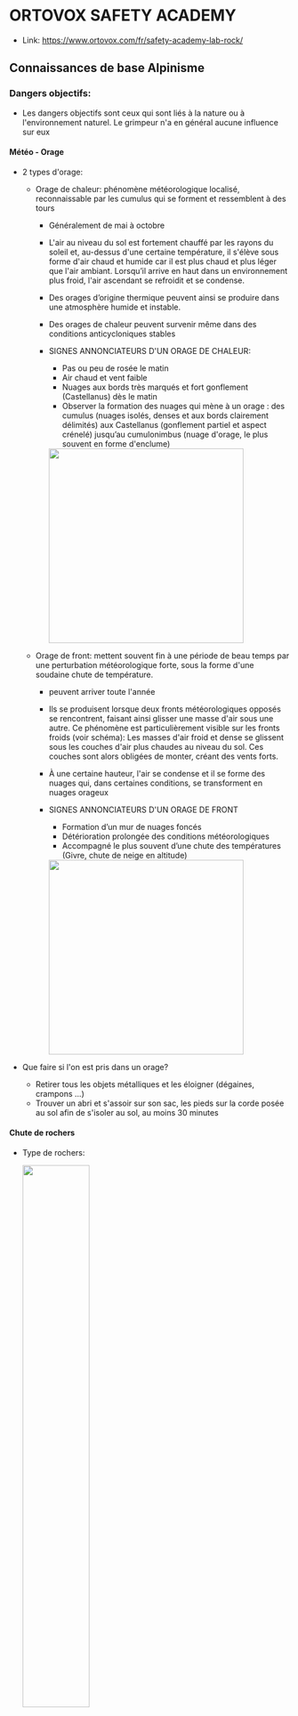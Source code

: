 # ORTOVOX SAFETY ACADEMY

* Link: https://www.ortovox.com/fr/safety-academy-lab-rock/

## Connaissances de base Alpinisme

### Dangers objectifs:

* Les dangers objectifs sont ceux qui sont liés à la nature ou à l'environnement naturel. Le grimpeur n'a en général aucune influence sur eux

#### Météo - Orage
        
* 2 types d'orage:
    * Orage de chaleur: phénomène météorologique localisé, reconnaissable par les cumulus qui se forment et ressemblent à des tours
        * Généralement de mai à octobre
        * L'air au niveau du sol est fortement chauffé par les rayons du soleil et, au-dessus d'une certaine température, il s'élève sous forme d'air chaud et humide car il est plus chaud et plus léger que l'air ambiant. Lorsqu’il arrive en haut dans un environnement plus froid, l'air ascendant se refroidit et se condense.
        * Des orages d’origine thermique peuvent ainsi se produire dans une atmosphère humide et instable.
        * Des orages de chaleur peuvent survenir même dans des conditions anticycloniques stables
        * SIGNES ANNONCIATEURS D'UN ORAGE DE CHALEUR:
            * Pas ou peu de rosée le matin
            * Air chaud et vent faible
            * Nuages aux bords très marqués et fort gonflement (Castellanus) dès le matin
            * Observer la formation des nuages qui mène à un orage : des cumulus (nuages isolés, denses et aux bords clairement délimités) aux Castellanus (gonflement partiel et aspect crénelé) jusqu’au cumulonimbus (nuage d'orage, le plus souvent en forme d'enclume)

            <img src="img/orto-heatstorm.png?raw=true" height="350" />

    * Orage de front: mettent souvent fin à une période de beau temps par une perturbation météorologique forte, sous la forme d'une soudaine chute de température.
        * peuvent arriver toute l'année
        * Ils se produisent lorsque deux fronts météorologiques opposés se rencontrent, faisant ainsi glisser une masse d'air sous une autre. Ce phénomène est particulièrement visible sur les fronts froids (voir schéma): Les masses d'air froid et dense se glissent sous les couches d'air plus chaudes au niveau du sol. Ces couches sont alors obligées de monter, créant des vents forts.
        * À une certaine hauteur, l'air se condense et il se forme des nuages qui, dans certaines conditions, se transforment en nuages orageux
        * SIGNES ANNONCIATEURS D'UN ORAGE DE FRONT
            * Formation d’un mur de nuages foncés 
            * Détérioration prolongée des conditions météorologiques
            * Accompagné le plus souvent d’une chute des températures (Givre, chute de neige en altitude)

            <img src="img/orto-frontstorm.png?raw=true" height="350" />

* Que faire si l'on est pris dans un orage?
    * Retirer tous les objets métalliques et les éloigner (dégaines, crampons ...)
    * Trouver un abri et s'assoir sur son sac, les pieds sur la corde posée au sol afin de s'isoler au sol, au moins 30 minutes

    
#### Chute de rochers

* Type de rochers:

    <img src="img/orto-rocks.png?raw=true" width="50%" />

    * Roche primaire:
        * Granite: principalement dans les Alpes occidentales.
            
            <img src="https://upload.wikimedia.org/wikipedia/commons/thumb/b/bc/Fj%C3%A6regranitt3.JPG/600px-Fj%C3%A6regranitt3.JPG?raw=true" height="200" />
            
            * Excellente roche, très stable, excellente adhérence
            * Parcouru de fissures et arêtes, permet donc de bien s'autoassurer (trad)
            * Type d'escalade: bonnes propriétés d’adhérence, prises doigts et pieds minimalistes, prises en opposition, fissures, arêtes et intersections, épaules et bandes horizontales 
        * Gneiss: roche la plus commune de la crête principale des Alpes

            <img src="https://upload.wikimedia.org/wikipedia/commons/thumb/a/af/Orthogneiss_Geopark.jpg/440px-Orthogneiss_Geopark.jpg?raw=true" height="200" />

            * C'est un granite remodelé qui ne se grimpe donc pas très différement
            * Il y a cependant des variations dans la qualité de la roche, peut être très fragile
            * Structure en "lits" ou feuillets caractéristiques

    * Roche sédimentaire:
        * Calcaire (Limestone): des Préalpes aux Alpes du Nord mais aussi Alpes du Sud
            * Roche très compacte avec une structure très fine, caractérisé par de très petits éléments comme des fissures, surplombs, cheminées.
            * Forme des parois et surplombs très escarpés
            * pas aussi solide que granite mais assure bonne sécurisation pour le trad. Dans le calcaire on trouve souvent des points d’assurage naturels tels que lunules ou têtes de rocher. Les coinceurs peuvent généralement bien être placés dans le calcaire. 
            * Type d'escalade: petites structures, fissures, surplombs, dalles, goulottes en retrait, trous, corniches, colonnes effritées, prises angulaires ou rugueuses. 
            * prend le plus de temps à sécher
            * Lorsque la roche comporte une proportion non négligeable d'argile, on parle plutôt de marne.

### Dangers subjectifs

* Correspondants à la perception du grimpeur (niveau, peur, ...)

## Matériel

* Casque ne doit pas être plus vieux que 5 ans (voir label à l'intérieur)
* Textile (corde, harnais, sangles, ...) ne doivent pas avoir plus de 10 ans même s'ils ne sont pas utilisés.
* Selon la voie, le grimpeur a trois longueurs de dégaines à la ceinture, ainsi que quatre anneaux ouverts en longueurs 2 x 60, 90 cm et 120 cm pour les lunules et têtes de rocher.
* Coinceurs mécaniques:
    * Coinceurs à Cames (Camalot), qui sont composés de trois ou quatre segments avec un ou deux axes. Cela leur permet de se rétracter davantage et de couvrir une plus grande largeur de fissure que les systèmes uni-axiaux à taille égale. 
    * Les systèmes à cames avec un seul axe sur lequel se trouvent les quatre segments sont généralement appelés friends.
* Coinceurs:
    * dispositifs non réglables en forme de coin (conique) qui servent de protection supplémentaire et peuvent absorber les charges verticales.
    * Contrairement aux coinceurs à came, ils se bloquent passivement dans les fissures – alors que les coinceurs mécaniques, eux, s’écartent pour fonctionner aussi dans des fissures horizontales.  
    * Les coinceurs peuvent avoir différentes formes: les Stopper, les hexagonaux et les tricams.
* Pitons
    * Pitons en acier doux:
        * utilisés dans le calcaire car ils doivent s'adapter à la forme de la fissure.
        * Les pitons en acier doux doivent être insérés dans la fissure au tiers de leur longueur
    * Pitons en acier dur:
        * utilisés dans la roche primaire (granite et gneiss), car les fissures ont généralement une forme droite et le piton n'a donc pas à "s'adapter"
        * les pitons en acier dur doivent être insérés dans la fissure au deux-tiers de leur longueur

Pour placer un piton: 
* Astuces:
    * Mettre un deuxième mousqueton en permanence sur le mousqueton utlisé pour le descendeur, comme cela on a tout le matériel à disposition pour un rappel
    * Préparer les sangles utilisées pour le relais avec deux mousquetons à vis dont un avec une tête d'alouette

* Cheville à expansion / spits / goujons / scellements ... 

## Planification de la course

* Règles de base:
    * Approche: 400 - 500 mètres de dénivelée par heure
    * Marche à plat, 5 kilomètres par heure
    * Temps d'escalade par longueur de corde 20 - 30 minutes
    * Descente en rappel: 5-6 longueurs par heure
    * Descente: 600 mètres de dénivelée par heure

* Légende topo

<img src="img/ort-topo.png?raw=true" width="70%">

Lien PDF: https://www.ortovox.com/safety-academy-lab-rock/fileadmin/user_upload/Downloads/TopoErklaerungDownload_FR.pdf

* Niveau de difficulté de la voie:
    * Contrairement à l'escalade sportive, en escalade alpine, il n’y a pas que la difficulté de la voie qui compte. Le même grimpeur peut grimper sans difficulté une voie bien sécurisée en niveau six et se retrouver en difficulté dans une voie de montagne mal équipée de niveau quatre.
    * On rajoute une cotation d’engagement, comme l'échelle E. Elle ne décrit pas la difficulté d'escalade, mais la protection, le risque d'accident et les exigences psychologiques.

<img src="img/ort-diff1.jpg?raw=true" width="300px">

<img src="img/ort-diff2.png?raw=true" width="300px">